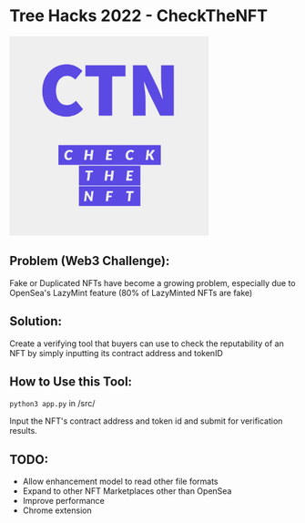 # Tree Hacks 2022 - CheckTheNFT
<img src="https://github.com/andrebhu/CheckTheNFT/blob/main/src/static/Check%20The%20NFT-logos/Check%20The%20NFT-logos.jpeg" width="350" />

## Problem (Web3 Challenge):
Fake or Duplicated NFTs have become a growing problem, especially due to OpenSea's LazyMint feature (80% of LazyMinted NFTs are fake)

## Solution:
Create a verifying tool that buyers can use to check the reputability of an NFT by simply inputting its contract address and tokenID

## How to Use this Tool:
`python3 app.py` in /src/

Input the NFT's contract address and token id and submit for verification results.

## TODO:
- Allow enhancement model to read other file formats
- Expand to other NFT Marketplaces other than OpenSea
- Improve performance
- Chrome extension
